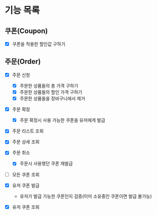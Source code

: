 # 기능 목록

## 쿠폰(Coupon)
* [x] 쿠폰을 적용한 할인값 구하기

## 주문(Order)

* [x] 주문 신청
  * [x] 주문한 상품들의 총 가격 구하기
  * [x] 주문한 상품들의 할인 가격 구하기
  * [x] 주문한 상품들을 장바구니에서 제거

* [x] 주문 확정
  * [x] 주문 확정시 사용 가능한 쿠폰을 유저에게 발급

* [x] 주문 리스트 조회
* [x] 주문 상세 조회

* [x] 주문 취소
  * [x] 주문시 사용했던 쿠폰 재발급

* [ ] 모든 쿠폰 조회
* [x] 유저 쿠폰 발급
  * 유저가 발급 가능한 쿠폰인지 검증(이미 소유중인 쿠폰이면 발급 불가능)
* [x] 유저 쿠폰 조회
